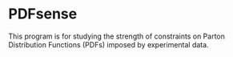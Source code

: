 # PDFsense
This program is for studying the strength of constraints on Parton Distribution Functions (PDFs) imposed by experimental data. 
